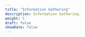 ```yaml
---
title: "Information Gathering"
description: Information Gathering.
weight: 5
draft: false
showDate: false
---
```

